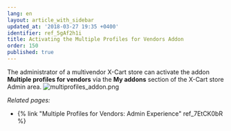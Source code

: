 ```yaml
---
lang: en
layout: article_with_sidebar
updated_at: '2018-03-27 19:35 +0400'
identifier: ref_5gAf2h1i
title: Activating the Multiple Profiles for Vendors Addon
order: 150
published: true
---
```

The administrator of a multivendor X-Cart store can activate the addon **Multiple profiles for vendors** via the **My addons** section of the X-Cart store Admin area. 
![multiprofiles_addon.png]({{site.baseurl}}/attachments/ref_5gAf2h1i/multiprofiles_addon.png)



_Related pages:_
   
   * {% link "Multiple Profiles for Vendors: Admin Experience" ref_7EtCK0bR %}
